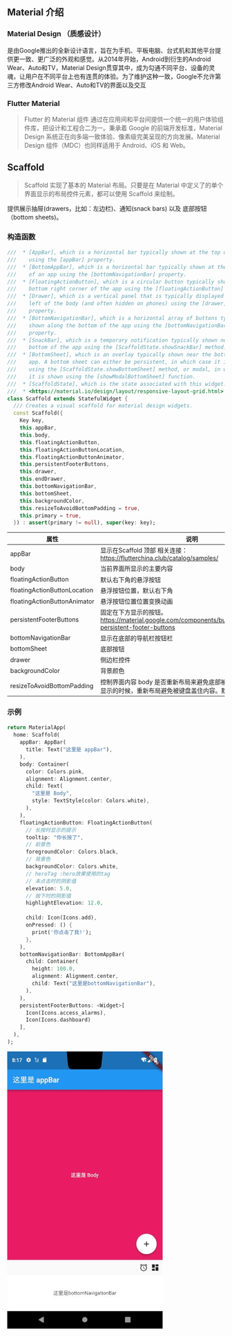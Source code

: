 ## Material 介绍
### Material Design （质感设计）
是由Google推出的全新设计语言，旨在为手机、平板电脑、台式机和其他平台提供更一致、更广泛的外观和感觉。从2014年开始，Android到衍生的Android Wear、Auto和TV，Material Design贯穿其中，成为勾通不同平台、设备的灵魂，让用户在不同平台上也有连贯的体验。为了维护这种一致，Google不允许第三方修改Android Wear、Auto和TV的界面以及交互

### Flutter Material 
> Flutter 的 Material 组件
通过在应用间和平台间提供一个统一的用户体验组件库，把设计和工程合二为一。秉承着 Google 的前端开发标准，Material Design 系统正在向多端一致体验、像素级完美呈现的方向发展。Material Design 组件（MDC）也同样适用于 Android、iOS 和 Web。

## Scaffold
> Scaffold 实现了基本的 Material 布局。只要是在 Material 中定义了的单个界面显示的布局控件元素，都可以使用 Scaffold 来绘制。

提供展示抽屉(drawers，比如：左边栏)、通知(snack bars) 以及 底部按钮（bottom sheets)。

### 构造函数
```dart
///  * [AppBar], which is a horizontal bar typically shown at the top of an app
///    using the [appBar] property.
///  * [BottomAppBar], which is a horizontal bar typically shown at the bottom
///    of an app using the [bottomNavigationBar] property.
///  * [FloatingActionButton], which is a circular button typically shown in the
///    bottom right corner of the app using the [floatingActionButton] property.
///  * [Drawer], which is a vertical panel that is typically displayed to the
///    left of the body (and often hidden on phones) using the [drawer]
///    property.
///  * [BottomNavigationBar], which is a horizontal array of buttons typically
///    shown along the bottom of the app using the [bottomNavigationBar]
///    property.
///  * [SnackBar], which is a temporary notification typically shown near the
///    bottom of the app using the [ScaffoldState.showSnackBar] method.
///  * [BottomSheet], which is an overlay typically shown near the bottom of the
///    app. A bottom sheet can either be persistent, in which case it is shown
///    using the [ScaffoldState.showBottomSheet] method, or modal, in which case
///    it is shown using the [showModalBottomSheet] function.
///  * [ScaffoldState], which is the state associated with this widget.
///  * <https://material.io/design/layout/responsive-layout-grid.html>
class Scaffold extends StatefulWidget {
  /// Creates a visual scaffold for material design widgets.
  const Scaffold({
    Key key,
    this.appBar,
    this.body,
    this.floatingActionButton,
    this.floatingActionButtonLocation,
    this.floatingActionButtonAnimator,
    this.persistentFooterButtons,
    this.drawer,
    this.endDrawer,
    this.bottomNavigationBar,
    this.bottomSheet,
    this.backgroundColor,
    this.resizeToAvoidBottomPadding = true,
    this.primary = true,
  }) : assert(primary != null), super(key: key);
```
属性	|说明
--|--
appBar	|显示在Scaffold 顶部 相关连接：https://flutterchina.club/catalog/samples/
body	|当前界面所显示的主要内容
floatingActionButton	|默认右下角的悬浮按钮
floatingActionButtonLocation|	悬浮按钮位置，默认右下角
floatingActionButtonAnimator|	悬浮按钮位置位置变换动画
persistentFooterButtons	| 固定在下方显示的按钮。https://material.google.com/components/buttons.html#buttons-persistent-footer-buttons
bottomNavigationBar	| 显示在底部的导航栏按钮栏
bottomSheet	| 底部按钮
drawer | 侧边栏控件
backgroundColor| 背景颜色
resizeToAvoidBottomPadding|控制界面内容 body 是否重新布局来避免底部被覆盖了，比如当键盘显示的时候，重新布局避免被键盘盖住内容。默认值为 true。

### 示例
```dart
return MaterialApp(
  home: Scaffold(
    appBar: AppBar(
      title: Text("这里是 appBar"),
    ),
    body: Container(
      color: Colors.pink,
      alignment: Alignment.center,
      child: Text(
        "这里是 Body",
        style: TextStyle(color: Colors.white),
      ),
    ),
    floatingActionButton: FloatingActionButton(
      // 长按时显示的提示
      tooltip: "你长按了",
      // 前景色
      foregroundColor: Colors.black,
      // 背景色
      backgroundColor: Colors.white,
      // heroTag :hero效果使用的tag
      // 未点击时的阴影值
      elevation: 5.0,
      // 按下时的阴影值
      highlightElevation: 12.0,

      child: Icon(Icons.add),
      onPressed: () {
        print('你点击了我!');
      },
    ),
    bottomNavigationBar: BottomAppBar(
      child: Container(
        height: 100.0,
        alignment: Alignment.center,
        child: Text("这里是bottomNavigationBar"),
      ),
    ),
    persistentFooterButtons: <Widget>[
      Icon(Icons.access_alarms),
      Icon(Icons.dashboard)
    ],
  ),
);
```
![](img/scaffold.jpg)
